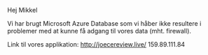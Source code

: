 Hej Mikkel

Vi har brugt Microsoft Azure Database som vi håber ikke resultere i problemer med at kunne få adgang til vores data (mht. firewall).

Link til vores applikation:
http://joecereview.live/
159.89.111.84
